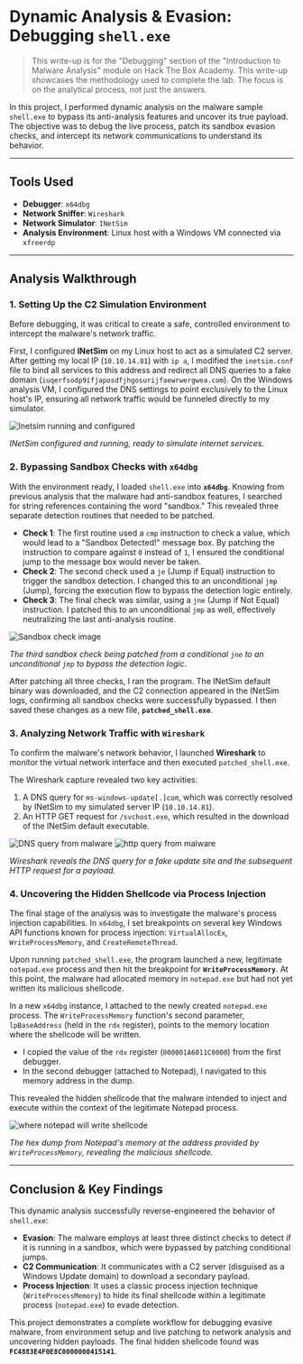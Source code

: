 # Dynamic Analysis & Evasion: Debugging `shell.exe`

> This write-up is for the "Debugging" section of the "Introduction to Malware Analysis" module on Hack The Box Academy. This write-up showcases the methodology used to complete the lab. The focus is on the analytical process, not just the answers.

In this project, I performed dynamic analysis on the malware sample `shell.exe` to bypass its anti-analysis features and uncover its true payload. The objective was to debug the live process, patch its sandbox evasion checks, and intercept its network communications to understand its behavior.

---

## Tools Used

* **Debugger**: `x64dbg`
* **Network Sniffer**: `Wireshark`
* **Network Simulator**: `INetSim`
* **Analysis Environment**: Linux host with a Windows VM connected via `xfreerdp`

---

## Analysis Walkthrough

### 1. Setting Up the C2 Simulation Environment

Before debugging, it was critical to create a safe, controlled environment to intercept the malware's network traffic.

First, I configured **INetSim** on my Linux host to act as a simulated C2 server. After getting my local IP (`10.10.14.81`) with `ip a`, I modified the `inetsim.conf` file to bind all services to this address and redirect all DNS queries to a fake domain (`iuqerfsodp9ifjaposdfjhgosurijfaewrwergwea.com`). On the Windows analysis VM, I configured the DNS settings to point exclusively to the Linux host's IP, ensuring all network traffic would be funneled directly to my simulator.

![Inetsim running and configured](./images/inetsim_running.png)

*INetSim configured and running, ready to simulate internet services.*

### 2. Bypassing Sandbox Checks with `x64dbg`

With the environment ready, I loaded `shell.exe` into **`x64dbg`**. Knowing from previous analysis that the malware had anti-sandbox features, I searched for string references containing the word "sandbox." This revealed three separate detection routines that needed to be patched.

* **Check 1**: The first routine used a `cmp` instruction to check a value, which would lead to a "Sandbox Detected!" message box. By patching the instruction to compare against `0` instead of `1`, I ensured the conditional jump to the message box would never be taken.
* **Check 2**: The second check used a `je` (Jump if Equal) instruction to trigger the sandbox detection. I changed this to an unconditional `jmp` (Jump), forcing the execution flow to bypass the detection logic entirely.
* **Check 3**: The final check was similar, using a `jne` (Jump if Not Equal) instruction. I patched this to an unconditional `jmp` as well, effectively neutralizing the last anti-analysis routine.

![Sandbox check image](./images/changing_sandbox_check.png)

*The third sandbox check being patched from a conditional `jne` to an unconditional `jmp` to bypass the detection logic.*

After patching all three checks, I ran the program. The INetSim default binary was downloaded, and the C2 connection appeared in the INetSim logs, confirming all sandbox checks were successfully bypassed. I then saved these changes as a new file, **`patched_shell.exe`**.

### 3. Analyzing Network Traffic with `Wireshark`

To confirm the malware's network behavior, I launched **Wireshark** to monitor the virtual network interface and then executed `patched_shell.exe`.

The Wireshark capture revealed two key activities:
1.  A DNS query for `ms-windows-update[.]com`, which was correctly resolved by INetSim to my simulated server IP (`10.10.14.81`).
2.  An HTTP GET request for `/svchost.exe`, which resulted in the download of the INetSim default executable.

![DNS query from malware](./images/dns_query_from_malware.png)
![http query from malware](./images/http_query_from_malware.png)

*Wireshark reveals the DNS query for a fake update site and the subsequent HTTP request for a payload.*

### 4. Uncovering the Hidden Shellcode via Process Injection

The final stage of the analysis was to investigate the malware's process injection capabilities. In `x64dbg`, I set breakpoints on several key Windows API functions known for process injection: `VirtualAllocEx`, `WriteProcessMemory`, and `CreateRemoteThread`.

Upon running `patched_shell.exe`, the program launched a new, legitimate `notepad.exe` process and then hit the breakpoint for **`WriteProcessMemory`**. At this point, the malware had allocated memory in `notepad.exe` but had not yet written its malicious shellcode.

In a new `x64dbg` instance, I attached to the newly created `notepad.exe` process. The `WriteProcessMemory` function's second parameter, `lpBaseAddress` (held in the `rdx` register), points to the memory location where the shellcode will be written.

* I copied the value of the `rdx` register (`000001A6011C0000`) from the first debugger.
* In the second debugger (attached to Notepad), I navigated to this memory address in the dump.

This revealed the hidden shellcode that the malware intended to inject and execute within the context of the legitimate Notepad process.

![where notepad will write shellcode](./images/where_notepad_address_is_at.png)

*The hex dump from Notepad's memory at the address provided by `WriteProcessMemory`, revealing the malicious shellcode.*

---

## Conclusion & Key Findings

This dynamic analysis successfully reverse-engineered the behavior of `shell.exe`:

* **Evasion**: The malware employs at least three distinct checks to detect if it is running in a sandbox, which were bypassed by patching conditional jumps.
* **C2 Communication**: It communicates with a C2 server (disguised as a Windows Update domain) to download a secondary payload.
* **Process Injection**: It uses a classic process injection technique (`WriteProcessMemory`) to hide its final shellcode within a legitimate process (`notepad.exe`) to evade detection.

This project demonstrates a complete workflow for debugging evasive malware, from environment setup and live patching to network analysis and uncovering hidden payloads. The final hidden shellcode found was **`FC4883E4F0E8C0000000415141`**.

